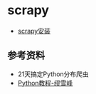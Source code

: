 # scrapy

- [scrapy安装](/document/windows安装scrapy.md)

## 参考资料

- 21天搞定Python分布爬虫
- [Python教程-缪雪峰](https://www.liaoxuefeng.com/wiki/0014316089557264a6b348958f449949df42a6d3a2e542c000)